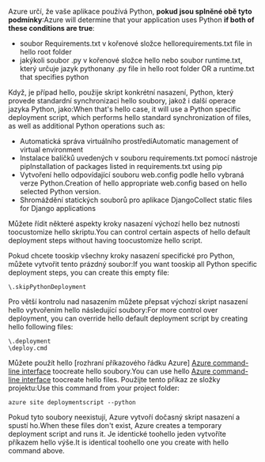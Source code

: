 <span data-ttu-id="20822-101">Azure určí, že vaše aplikace používá Python, **pokud jsou splněné obě tyto podmínky**:</span><span class="sxs-lookup"><span data-stu-id="20822-101">Azure will determine that your application uses Python **if both of these conditions are true**:</span></span>

* <span data-ttu-id="20822-102">soubor Requirements.txt v kořenové složce hello</span><span class="sxs-lookup"><span data-stu-id="20822-102">requirements.txt file in hello root folder</span></span>
* <span data-ttu-id="20822-103">jakýkoli soubor .py v kořenové složce hello nebo soubor runtime.txt, který určuje jazyk python</span><span class="sxs-lookup"><span data-stu-id="20822-103">any .py file in hello root folder OR a runtime.txt that specifies python</span></span>

<span data-ttu-id="20822-104">Když, je případ hello, použije skript konkrétní nasazení, Python, který provede standardní synchronizaci hello soubory, jakož i další operace jazyka Python, jako:</span><span class="sxs-lookup"><span data-stu-id="20822-104">When that's hello case, it will use a Python specific deployment script, which performs hello standard synchronization of files, as well as additional Python operations such as:</span></span>

* <span data-ttu-id="20822-105">Automatická správa virtuálního prostředí</span><span class="sxs-lookup"><span data-stu-id="20822-105">Automatic management of virtual environment</span></span>
* <span data-ttu-id="20822-106">Instalace balíčků uvedených v souboru requirements.txt pomocí nástroje pip</span><span class="sxs-lookup"><span data-stu-id="20822-106">Installation of packages listed in requirements.txt using pip</span></span>
* <span data-ttu-id="20822-107">Vytvoření hello odpovídající souboru web.config podle hello vybraná verze Python.</span><span class="sxs-lookup"><span data-stu-id="20822-107">Creation of hello appropriate web.config based on hello selected Python version.</span></span>
* <span data-ttu-id="20822-108">Shromáždění statických souborů pro aplikace Django</span><span class="sxs-lookup"><span data-stu-id="20822-108">Collect static files for Django applications</span></span>

<span data-ttu-id="20822-109">Můžete řídit některé aspekty kroky nasazení výchozí hello bez nutnosti toocustomize hello skriptu.</span><span class="sxs-lookup"><span data-stu-id="20822-109">You can control certain aspects of hello default deployment steps without having toocustomize hello script.</span></span>

<span data-ttu-id="20822-110">Pokud chcete tooskip všechny kroky nasazení specifické pro Python, můžete vytvořit tento prázdný soubor:</span><span class="sxs-lookup"><span data-stu-id="20822-110">If you want tooskip all Python specific deployment steps, you can create this empty file:</span></span>

    \.skipPythonDeployment

<span data-ttu-id="20822-111">Pro větší kontrolu nad nasazením můžete přepsat výchozí skript nasazení hello vytvořením hello následující soubory:</span><span class="sxs-lookup"><span data-stu-id="20822-111">For more control over deployment, you can override hello default deployment script by creating hello following files:</span></span>

    \.deployment
    \deploy.cmd

<span data-ttu-id="20822-112">Můžete použít hello [rozhraní příkazového řádku Azure] [ Azure command-line interface] toocreate hello soubory.</span><span class="sxs-lookup"><span data-stu-id="20822-112">You can use hello [Azure command-line interface][Azure command-line interface] toocreate hello files.</span></span>  <span data-ttu-id="20822-113">Použijte tento příkaz ze složky projektu:</span><span class="sxs-lookup"><span data-stu-id="20822-113">Use this command from your project folder:</span></span>

    azure site deploymentscript --python

<span data-ttu-id="20822-114">Pokud tyto soubory neexistují, Azure vytvoří dočasný skript nasazení a spustí ho.</span><span class="sxs-lookup"><span data-stu-id="20822-114">When these files don't exist, Azure creates a temporary deployment script and runs it.</span></span>  <span data-ttu-id="20822-115">Je identické toohello jeden vytvoříte příkazem hello výše.</span><span class="sxs-lookup"><span data-stu-id="20822-115">It is identical toohello one you create with hello command above.</span></span>

[Azure command-line interface]: http://azure.microsoft.com/downloads/
